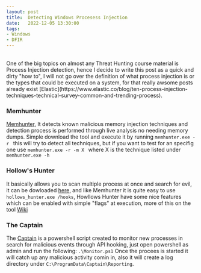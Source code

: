 ```yaml
---
layout: post
title:  Detecting Windows Procesess Injection 
date:   2022-12-05 13:30:00
tags:
- Windows
- DFIR
---
```


<br/>
One of the big topics on almost any Threat Hunting course material is Process Injection detection, hence I decide to write this post as a quick and dirty "how
to", I will not go over the definition of what process injection is or the types that could be executed on a system, for that really awsome posts already exist
[Elastic](https://www.elastic.co/blog/ten-process-injection-techniques-technical-survey-common-and-trending-process).
<br/>

### Memhunter

[Memhunter](https://github.com/marcosd4h/memhunter), It detects known malicious memory injection techniques and detection process is performed through live
analysis no needing memory dumps. Simple download the tool and execute it by running ```memhunter.exe -r ``` this will try to detect all techniques, but if you
want to test for an specifig one use ```memhunter.exe -r -m X ``` where X is the technique listed under ```memhunter.exe -h```
<br/>


### Hollow's Hunter

It basically allows you to scan multiple process at once and search for evil, it can be dowloaded [here](https://github.com/hasherezade/hollows_hunter), and
like Memhunter it is quite easy to use ```hollows_hunter.exe /hooks```, Howllows Hunter have some nice features which can be enabled with simple "flags" at
execution, more of this on the tool [Wiki](https://github.com/hasherezade/hollows_hunter/wiki)
<br/>

### The Captain

The [Captain](https://github.com/y3n11/Captain) is a powershell script created to monitor new processes in search for malicious events through API hooking,
just open powershell as admin and run the following:
``` .\Monitor.ps1 ```
Once the procees is started it will catch up any malicious activity comin in, also it will create a log directory under ```C:\ProgramData\Captain\Reporting```.

